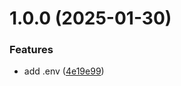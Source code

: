 # 1.0.0 (2025-01-30)


### Features

* add .env ([4e19e99](https://github.com/Alexssmusica/printer-node-electron/commit/4e19e999948eb2ce30d1c8769a028ce4b5b5dc5c))
